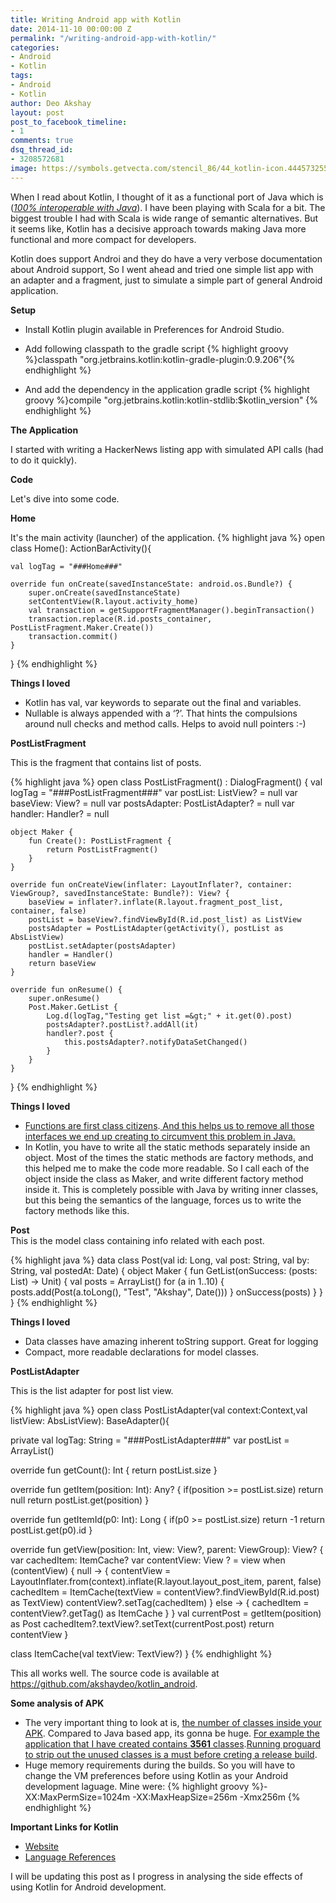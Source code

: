```yaml
---
title: Writing Android app with Kotlin
date: 2014-11-10 00:00:00 Z
permalink: "/writing-android-app-with-kotlin/"
categories:
- Android
- Kotlin
tags:
- Android
- Kotlin
author: Deo Akshay
layout: post
post_to_facebook_timeline:
- 1
comments: true
dsq_thread_id:
- 3208572681
image: https://symbols.getvecta.com/stencil_86/44_kotlin-icon.444573255c.svg
---
```


When I read about Kotlin, I thought of it as a functional port of Java which is (<span style="text-decoration: underline;"><em>100% interoperable with Java</em></span>). I have been playing with Scala for a bit. The biggest trouble I had with Scala is wide range of semantic alternatives. But it seems like, Kotlin has a decisive approach towards making Java more functional and more compact for developers.

<span>Kotlin does support  Androi and they do have a very verbose documentation about Android support</span>, So I went ahead and tried one simple list app with an adapter and a fragment, just to simulate a simple part of general Android application.

**Setup**

  * Install Kotlin plugin available in Preferences for Android Studio.
  * Add following classpath to the gradle script 
  {% highlight groovy %}classpath "org.jetbrains.kotlin:kotlin-gradle-plugin:0.9.206"{% endhighlight %}

  * And add the dependency in the application gradle script 
{% highlight groovy %}compile "org.jetbrains.kotlin:kotlin-stdlib:$kotlin_version"
{% endhighlight %}

**The Application**

I started with writing a HackerNews listing app with simulated API calls (had to do it quickly).

**Code**

Let's dive into some code.

**Home**

It's the main activity (launcher) of the application.
{% highlight java %}
open class Home(): ActionBarActivity(){

    val logTag = "###Home###"

    override fun onCreate(savedInstanceState: android.os.Bundle?) {
        super.onCreate(savedInstanceState)
        setContentView(R.layout.activity_home)
        val transaction = getSupportFragmentManager().beginTransaction()
        transaction.replace(R.id.posts_container, PostListFragment.Maker.Create())
        transaction.commit()
    }
}
{% endhighlight %}

**Things I loved**

  * Kotlin has val, var keywords to separate out the final and variables. 
  * Nullable is always appended with a &#8216;?&#8217;. That hints the compulsions around null checks and method calls. Helps to avoid null pointers :-)

**PostListFragment**

This is the fragment that contains list of posts.

{% highlight java %}
open class PostListFragment() : DialogFragment() {
    val logTag = "###PostListFragment###"
    var postList: ListView? = null
    var baseView: View? = null
    var postsAdapter: PostListAdapter? = null
    var handler: Handler? = null

    object Maker {
        fun Create(): PostListFragment {
            return PostListFragment()
        }
    }

    override fun onCreateView(inflater: LayoutInflater?, container: ViewGroup?, savedInstanceState: Bundle?): View? {
        baseView = inflater?.inflate(R.layout.fragment_post_list, container, false)
        postList = baseView?.findViewById(R.id.post_list) as ListView
        postsAdapter = PostListAdapter(getActivity(), postList as AbsListView)
        postList.setAdapter(postsAdapter)
        handler = Handler()
        return baseView
    }

    override fun onResume() {
        super.onResume()
        Post.Maker.GetList {
            Log.d(logTag,"Testing get list =&gt;" + it.get(0).post)
            postsAdapter?.postList?.addAll(it)
            handler?.post {
                this.postsAdapter?.notifyDataSetChanged()
            }
        }
    }
}
{% endhighlight %}

**Things I loved**

  * <span style="text-decoration: underline;">Functions are first class citizens</span>.<span style="text-decoration: underline;"> And this helps us to remove all those interfaces we end up creating to circumvent this problem in Java.</span>
  * In Kotlin, you have to write all the static methods separately inside an object. Most of the times the static methods are factory methods, and this helped me to make the code more readable. So I call each of the object inside the class as Maker, and write different factory method inside it. This is completely possible with Java by writing inner classes, but this being the semantics of the language, forces us to write the factory methods like this.

**Post**  
This is the model class containing info related with each post.

{% highlight java %}
data class Post(val id: Long, val post: String, val by: String, val postedAt: Date) {
    object Maker {
        fun GetList(onSuccess: (posts: List) -&gt; Unit) {
            val posts = ArrayList()
            for (a in 1..10) {
                posts.add(Post(a.toLong(), "Test", "Akshay", Date()))
            }
            onSuccess(posts)
        }
    }
}
{% endhighlight %}

**Things I loved**

  * Data classes have amazing inherent toString support. Great for logging
  * Compact, more readable declarations for model classes.

**PostListAdapter**

This is the list adapter for post list view.

{% highlight java %}
open class PostListAdapter(val context:Context,val listView: AbsListView): BaseAdapter(){

  private val logTag: String = "###PostListAdapter###"
  var postList = ArrayList()

  override fun getCount(): Int {
      return postList.size
  }

  override fun getItem(position: Int): Any? {
      if(position &gt;= postList.size)
          return null
      return postList.get(position)
  }

  override fun getItemId(p0: Int): Long {
      if(p0 &gt;= postList.size)
          return -1
      return postList.get(p0).id
  }

  override fun getView(position: Int, view: View?, parent: ViewGroup): View? {
      var cachedItem: ItemCache?
      var contentView: View ? = view
      when (contentView) {
          null -&gt; {
              contentView = LayoutInflater.from(context).inflate(R.layout.layout_post_item, parent, false)
              cachedItem = ItemCache(textView = contentView?.findViewById(R.id.post) as TextView)
              contentView?.setTag(cachedItem)
          }
          else -&gt; {
              cachedItem = contentView?.getTag() as ItemCache
          }
      }
      val currentPost = getItem(position) as Post
      cachedItem?.textView?.setText(currentPost.post)
      return contentView
  }

  class ItemCache(val textView: TextView?)
}
{% endhighlight %}

This all works well. The source code is available at <https://github.com/akshaydeo/kotlin_android>.

**Some analysis of APK**

  * The very important thing to look at is, <span style="text-decoration: underline;">the number of classes inside your APK</span>. Compared to Java based app, its gonna be huge. <span style="text-decoration: underline;">For example the application that I have created contains <strong>3561</strong> classes</span>.<span style="text-decoration: underline;">Running proguard to strip out the unused classes is a must before creting a release build</span>.
  * Huge memory requirements during the builds. So you will have to change the VM preferences before using Kotlin as your Android development laguage. Mine were: {% highlight groovy %}-XX:MaxPermSize=1024m -XX:MaxHeapSize=256m -Xmx256m
{% endhighlight %}

**Important Links for Kotlin**

  * [Website][1]
  * [Language References][2]

I will be updating this post as I progress in analysing the side effects of using Kotlin for Android development.

 [1]: http://kotlinlang.org/
 [2]: http://kotlinlang.org/docs/reference/
